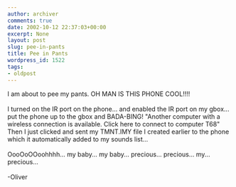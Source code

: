 ```yaml
---
author: archiver
comments: true
date: 2002-10-12 22:37:03+00:00
excerpt: None
layout: post
slug: pee-in-pants
title: Pee in Pants
wordpress_id: 1522
tags:
- oldpost
---
```


I am about to pee my pants. OH MAN IS THIS PHONE COOL!!!!<br /><br />I turned on the IR port on the phone... and enabled the IR port on my gbox... put the phone up to the gbox and BADA-BING! "Another computer with a wireless connection is available. Click here to connect to computer T68" Then I just clicked and sent my TMNT.IMY file I created earlier to the phone which it automatically added to my sounds list...<br /><br />OooOoOOoohhhh... my baby... my baby... precious... precious... my... precious...<br /><br />-Oliver